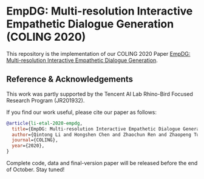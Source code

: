 # EmpDG: Multi-resolution Interactive Empathetic Dialogue Generation (COLING 2020)

This repository is the implementation of our COLING 2020 Paper [EmpDG: Multi-resolution Interactive Empathetic Dialogue Generation](https://github.com/qtli/EmpDG).


## Reference & Acknowledgements

This work was partly supported by the Tencent AI Lab Rhino-Bird Focused Research Program (JR201932).

If you find our work useful, please cite our paper as follows:

```bibtex
@article{li-etal-2020-empdg,
  title={EmpDG: Multi-resolution Interactive Empathetic Dialogue Generation},
  author={Qintong Li and Hongshen Chen and Zhaochun Ren and Zhaopeng Tu and Zhumin Chen},
  journal={COLING},
  year={2020},
}
```


Complete code, data and final-version paper will be released before the end of October. Stay tuned!






